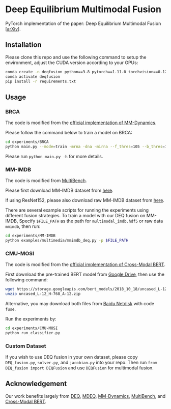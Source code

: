# Deep Equilibrium Multimodal Fusion
PyTorch implementation of the paper: Deep Equilibrium Multimodal Fusion [[arXiv](https://arxiv.org/pdf/2306.16645.pdf)].

## Installation

Please clone this repo and use the following command to setup the environment, adjust the CUDA version according to your GPUs:

```bash
conda create -n deqfusion python==3.8 pytorch==1.11.0 torchvision==0.12.0 torchaudio==0.11.0 cudatoolkit=10.2 -c pytorch
conda activate deqfusion
pip install -r requirements.txt
```

## Usage

### BRCA

The code is modified from the [official implementation of MM-Dynamics](https://github.com/TencentAILabHealthcare/mmdynamics).

Please follow the command below to train a model on BRCA:

```bash
cd experiments/BRCA
python main.py --mode=train -mrna -dna -mirna --f_thres=105 --b_thres=106
```

Please run `python main.py -h` for more details.

### MM-IMDB

The code is modified from [MultiBench](https://github.com/pliang279/MultiBench).

Please first download MM-IMDB dataset from [here](https://archive.org/download/mmimdb/multimodal_imdb.hdf5).

If using ResNet152, please also download raw MM-IMDB dataset from [here](https://www.kaggle.com/datasets/johnarevalo/raw-mmimdb).

There are several example scripts for running the experiments using different fusion strategies. To train a model with our DEQ fusion on MM-IMDB, Specify `$FILE_PATH` as the path for `multimodal_imdb.hdf5` or raw data `mmimdb`, then run:

```bash
cd experiments/MM-IMDB
python examples/multimedia/mmimdb_deq.py -p $FILE_PATH
```

### CMU-MOSI

The code is modified from the [official implementation of Cross-Modal BERT](https://github.com/thuiar/Cross-Modal-BERT).

First download the pre-trained BERT model from [Google Drive](https://drive.google.com/file/d/1dKSzsgXORN7WVaJJYvNzqFPCQbn-aJcb/view?usp=sharing), then use the following command:

```bash
wget https://storage.googleapis.com/bert_models/2018_10_18/uncased_L-12_H-768_A-12.zip
unzip uncased_L-12_H-768_A-12.zip
```

Alternative, you may download both files from [Baidu Netdisk](https://pan.baidu.com/s/1G3VaV0kqwYkOEFNst2rfVw) with code `fuse`.

Run the experiments by:

```bash
cd experiments/CMU-MOSI
python run_classifier.py
```

### Custom Dataset

If you wish to use DEQ fusion in your own dataset, please copy `DEQ_fusion.py`, `solver.py`, and `jacobian.py` into your repo. Then run `from DEQ_fusion import DEQFusion` and use `DEQFusion` for multimodal fusion.

## Acknowledgement

Our work benefits largely from [DEQ](https://github.com/locuslab/deq), [MDEQ](https://github.com/locuslab/mdeq), [MM-Dynamics](https://github.com/TencentAILabHealthcare/mmdynamics), [MultiBench](https://github.com/pliang279/MultiBench), and [Cross-Modal BERT](https://github.com/thuiar/Cross-Modal-BERT).
